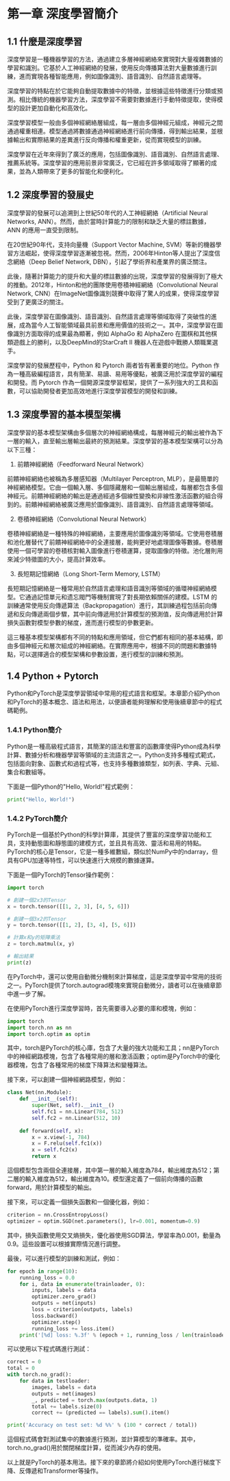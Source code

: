 # 第一章 深度學習簡介

## 1.1 什麼是深度學習

深度學習是一種機器學習的方法，通過建立多層神經網絡來實現對大量複雜數據的學習和識別。它基於人工神經網絡的發展，使用反向傳播算法對大量數據進行訓練，進而實現各種智能應用，例如圖像識別、語音識別、自然語言處理等。

深度學習的特點在於它能夠自動提取數據中的特徵，並根據這些特徵進行分類或預測。相比傳統的機器學習方法，深度學習不需要對數據進行手動特徵提取，使得模型的設計更加自動化和高效化。

深度學習模型一般由多個神經網絡層組成，每一層由多個神經元組成，神經元之間通過權重相連。模型通過將數據通過神經網絡進行前向傳播，得到輸出結果，並根據輸出和實際結果的差異進行反向傳播和權重更新，從而實現模型的訓練。

深度學習在近年來得到了廣泛的應用，包括圖像識別、語音識別、自然語言處理、推薦系統等。深度學習的應用前景非常廣泛，它已經在許多領域取得了顯著的成果，並為人類帶來了更多的智能化和便利化。


## 1.2 深度學習的發展史

深度學習的發展可以追溯到上世紀50年代的人工神經網絡（Artificial Neural Networks, ANN）。然而，由於當時計算能力的限制和缺乏大量的標註數據，ANN 的應用一直受到限制。

在20世紀90年代，支持向量機（Support Vector Machine, SVM）等新的機器學習方法崛起，使得深度學習逐漸被忽視。然而，2006年Hinton等人提出了深度信念網絡（Deep Belief Network, DBN），引起了學術界和產業界的廣泛關注。

此後，隨著計算能力的提升和大量的標註數據的出現，深度學習的發展得到了極大的推動。2012年，Hinton和他的團隊使用卷積神經網絡（Convolutional Neural Network, CNN）在ImageNet圖像識別競賽中取得了驚人的成果，使得深度學習受到了更廣泛的關注。

此後，深度學習在圖像識別、語音識別、自然語言處理等領域取得了突破性的進展，成為當今人工智能領域最具前景和應用價值的技術之一。其中，深度學習在圖像識別方面取得的成果最為顯著，例如 AlphaGo 和 AlphaZero 在圍棋和其他棋類遊戲上的勝利，以及DeepMind的StarCraft II 機器人在遊戲中戰勝人類職業選手。

深度學習的發展歷程中，Python 和 Pytorch 兩者皆有著重要的地位。Python 作為一種高級編程語言，具有簡潔、易讀、易用等優點，被廣泛用於深度學習的編程和開發。而 Pytorch 作為一個開源深度學習框架，提供了一系列強大的工具和函數，可以協助開發者更加高效地進行深度學習模型的開發和訓練。


## 1.3 深度學習的基本模型架構

深度學習的基本模型架構由多個層次的神經網絡構成，每層神經元的輸出被作為下一層的輸入，直至輸出層輸出最終的預測結果。深度學習的基本模型架構可以分為以下三種：

1. 前饋神經網絡（Feedforward Neural Network）

前饋神經網絡也被稱為多層感知器（Multilayer Perceptron, MLP），是最簡單的神經網絡模型。它由一個輸入層、多個隱藏層和一個輸出層組成，每層都包含多個神經元。前饋神經網絡的輸出是通過經過多個線性變換和非線性激活函數的組合得到的。前饋神經網絡被廣泛應用於圖像識別、語音識別、自然語言處理等領域。

2. 卷積神經網絡（Convolutional Neural Network）

卷積神經網絡是一種特殊的神經網絡，主要應用於圖像識別等領域。它使用卷積層和池化層替代了前饋神經網絡中的全連接層，能夠更好地處理圖像等數據。卷積層使用一個可學習的卷積核對輸入圖像進行卷積運算，提取圖像的特徵。池化層則用來減少特徵圖的大小，提高計算效率。

3. 長短期記憶網絡（Long Short-Term Memory, LSTM）

長短期記憶網絡是一種常用於自然語言處理和語音識別等領域的循環神經網絡模型。它通過記憶單元和遗忘閥門等機制實現了對長期依賴關係的建模。LSTM 的訓練通常使用反向傳遞算法（Backpropagation）進行，其訓練過程包括前向傳遞和反向傳遞兩個步驟，其中前向傳遞用於計算模型的預測值，反向傳遞用於計算損失函數對模型參數的梯度，進而進行模型的參數更新。

這三種基本模型架構都有不同的特點和應用領域，但它們都有相同的基本結構，即由多個神經元和層次組成的神經網絡。在實際應用中，根據不同的問題和數據特點，可以選擇適合的模型架構和參數設置，進行模型的訓練和預測。

## 1.4 Python + Pytorch

Python和PyTorch是深度學習領域中常用的程式語言和框架。本章節介紹Python和PyTorch的基本概念、語法和用法，以便讀者能夠理解和使用後續章節中的程式碼範例。

### 1.4.1 Python簡介

Python是一種高級程式語言，其簡潔的語法和豐富的函數庫使得Python成為科學計算、數據分析和機器學習等領域的主流語言之一。Python支持多種程式範式，包括面向對象、函數式和過程式等，也支持多種數據類型，如列表、字典、元組、集合和數組等。

下面是一個Python的"Hello, World!"程式範例：

```py
print("Hello, World!")
```

### 1.4.2 PyTorch簡介

PyTorch是一個基於Python的科學計算庫，其提供了豐富的深度學習功能和工具，支持動態圖和靜態圖的建模方式，並且具有高效、靈活和易用的特點。PyTorch的核心是Tensor，它是一種多維數組，類似於NumPy中的ndarray，但具有GPU加速等特性，可以快速進行大規模的數據運算。

下面是一個PyTorch的Tensor操作範例：

```py
import torch

# 創建一個2x3的Tensor
x = torch.tensor([[1, 2, 3], [4, 5, 6]])

# 創建一個3x2的Tensor
y = torch.tensor([[1, 2], [3, 4], [5, 6]])

# 計算x和y的矩陣乘法
z = torch.matmul(x, y)

# 輸出結果
print(z)

```

在PyTorch中，還可以使用自動微分機制來計算梯度，這是深度學習中常用的技術之一。PyTorch提供了torch.autograd模塊來實現自動微分，讀者可以在後續章節中進一步了解。

在使用PyTorch進行深度學習時，首先需要導入必要的庫和模塊，例如：

```py
import torch
import torch.nn as nn
import torch.optim as optim

```

其中，torch是PyTorch的核心庫，包含了大量的強大功能和工具；nn是PyTorch中的神經網路模塊，包含了各種常用的層和激活函數；optim是PyTorch中的優化器模塊，包含了各種常用的梯度下降算法和變種算法。

接下來，可以創建一個神經網路模型，例如：

```py
class Net(nn.Module):
    def __init__(self):
        super(Net, self).__init__()
        self.fc1 = nn.Linear(784, 512)
        self.fc2 = nn.Linear(512, 10)
    
    def forward(self, x):
        x = x.view(-1, 784)
        x = F.relu(self.fc1(x))
        x = self.fc2(x)
        return x

```

這個模型包含兩個全連接層，其中第一層的輸入維度為784，輸出維度為512；第二層的輸入維度為512，輸出維度為10。模型還定義了一個前向傳播的函數forward，用於計算模型的輸出。

接下來，可以定義一個損失函數和一個優化器，例如：

```py
criterion = nn.CrossEntropyLoss()
optimizer = optim.SGD(net.parameters(), lr=0.001, momentum=0.9)

```

其中，損失函數使用交叉熵損失，優化器使用SGD算法，學習率為0.001，動量為0.9。這些設置可以根據實際情況進行調整。

最後，可以進行模型的訓練和測試，例如：

```py
for epoch in range(10):
    running_loss = 0.0
    for i, data in enumerate(trainloader, 0):
        inputs, labels = data
        optimizer.zero_grad()
        outputs = net(inputs)
        loss = criterion(outputs, labels)
        loss.backward()
        optimizer.step()
        running_loss += loss.item()
    print('[%d] loss: %.3f' % (epoch + 1, running_loss / len(trainloader)))

```

可以使用以下程式碼進行測試：

```py
correct = 0
total = 0
with torch.no_grad():
    for data in testloader:
        images, labels = data
        outputs = net(images)
        _, predicted = torch.max(outputs.data, 1)
        total += labels.size(0)
        correct += (predicted == labels).sum().item()

print('Accuracy on test set: %d %%' % (100 * correct / total))

```

這個程式碼會對測試集中的數據進行預測，並計算模型的準確率。其中，torch.no_grad()用於關閉梯度計算，從而減少內存的使用。

以上就是PyTorch的基本用法。接下來的章節將介紹如何使用PyTorch進行梯度下降、反傳遞和Transformer等操作。